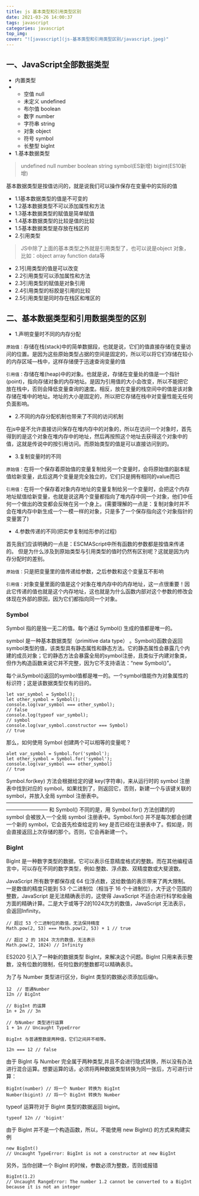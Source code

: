 ```yaml
---
title: js 基本类型和引用类型区别
date: 2021-03-26 14:00:37
tags: javascript
categories: javascript
top_img:
cover: "![javascript](js-基本类型和引用类型区别/javascript.jpeg)"
---
```


## 一、JavaScript全部数据类型

- 内置类型
- - 空值 null
  - 未定义 undefined
  - 布尔值 boolean
  - 数字 number
  - 字符串 string
  - 对象 object
  - 符号 symbol
  - 长整型 bigInt
- 1.基本数据类型

> undefined null number boolean string symbol(ES新增) bigint(ES10新增)

基本数据类型是按值访问的，就是说我们可以操作保存在变量中的实际的值

- 1.1基本数据类型的值是不可变的
- 1.2基本数据类型不可以添加属性和方法
- 1.3基本数据类型的赋值是简单赋值
- 1.4基本数据类型的比较是值的比较
- 1.5基本数据类型是存放在栈区的
- 2.引用类型

> JS中除了上面的基本类型之外就是引用类型了，也可以说是object 对象，比如：object array function data等

- 2.1引用类型的值是可以改变
- 2.2引用类型可以添加属性和方法
- 2.3引用类型的赋值是对象引用
- 2.4引用类型的标胶是引用的比较
- 2.5引用类型是同时存在栈区和堆区的

## 二、基本数据类型和引用数据类型的区别

- 1.声明变量时不同的内存分配

`原始值：`存储在栈(stack)中的简单数据段，也就是说，它们的值直接存储在变量访问的位置。是因为这些原始类型占据的空间是固定的，所以可以将它们存储在较小的内存区域—栈中，这样存储便于迅速查询变量的值

`引用值：`存储在堆(heap)中的对象。也就是说，存储在变量处的值是一个指针(point)，指向存储对象的内存地址。是因为引用值的大小会改变，所以不能把它放在栈中，否则会降低变量查询的速度。相反，放在变量的栈空间中的值是该对象存储在堆中的地址。地址的大小是固定的，所以把它存储在栈中对变量性能无任何负面影响。

- 2.不同的内存分配机制也带来了不同的访问机制

在js中是不允许直接访问保存在堆内存中的对象的，所以在访问一个对象时，首先得到的是这个对象在堆内存中的地址，然后再按照这个地址去获得这个对象中的值，这就是传说中的按引用访问。而原始类型的值是可以直接访问到的。

- 3.复制变量时的不同

`原始值：`在将一个保存着原始值的变量复制给另一个变量时，会将原始值的副本赋值给新变量，此后这两个变量是完全独立的，它们只是拥有相同的value而已

`引用值：`在将一个保存着对象内存地址的变量复制给另一个变量时，会把这个内存地址赋值给新变量，也就是说这两个变量都指向了堆内存中同一个对象，他们中任何一个做出的改变都会反映在另一个身上。(需要理解的一点是：复制对象时并不会在堆内存中新生成一个一模一样的对象，只是多了一个保存指向这个对象指针的变量罢了)

- 4.参数传递的不同(把实参复制给形参的过程)

首先我们应该明确的一点是：ESCMAScript中所有函数的参数都是按值来传递的。 但是为什么涉及到原始类型与引用类型的值时仍然有区别呢？这就是因为内存分配时的差别。

`原始值：`只是把变量里的值传递给参数，之后参数和这个变量互不影响

`引用值：`对象变量里面的值是这个对象在堆内存中的内存地址，这一点很重要！因此它传递的值也就是这个内存地址，这也就是为什么函数内部对这个参数的修改会体现在外部的原因，因为它们都指向同一个对象。

### Symbol

Symbol 指的是独一无二的值。每个通过 Symbol() 生成的值都是唯一的。

symbol 是一种基本数据类型（primitive data type） 。Symbol()函数会返回symbol类型的值，该类型具有静态属性和静态方法。它的静态属性会暴露几个内建的成员对象；它的静态方法会暴露全局的symbol注册，且类似于内建对象类，但作为构造函数来说它并不完整，因为它不支持语法：“new Symbol()”。

每个从Symbol()返回的symbol值都是唯一的。一个symbol值能作为对象属性的标识符；这是该数据类型仅有的目的。

```
let var_symbol = Symbol();
let other_symbol = Symbol();
console.log(var_symbol === other_symbol);
// false
console.log(typeof var_symbol);
// symbol
console.log(var_symbol.constructor === Symbol)
// true
```

那么，如何使用 Symbol 创建两个可以相等的变量呢？

```
alet var_symbol = Symbol.for('symbol');
let other_symbol = Symbol.for('symbol');
console.log(var_symbol === other_symbol)
// true
```

Symbol.for(key) 方法会根据给定的键 key(字符串)，来从运行时的 symbol 注册表中找到对应的 symbol，如果找到了，则返回它，否则，新建一个与该键关联的 symbol，并放入全局 symbol 注册表中。
————————————————————————————————————————————
和 Symbol() 不同的是，用 Symbol.for() 方法创建的的 symbol 会被放入一个全局 symbol 注册表中。Symbol.for() 并不是每次都会创建一个新的 symbol，它会首先检查给定的 key 是否已经在注册表中了。假如是，则会直接返回上次存储的那个。否则，它会再新建一个。

### BigInt

BigInt 是一种数字类型的数据，它可以表示任意精度格式的整数。而在其他编程语言中，可以存在不同的数字类型，例如:整数、浮点数、双精度数或大斐波数。

JavaScript 所有数字都保存成 64 位浮点数，这给数值的表示带来了两大限制。一是数值的精度只能到 53 个二进制位（相当于 16 个十进制位），大于这个范围的整数，JavaScript 是无法精确表示的，这使得 JavaScript 不适合进行科学和金融方面的精确计算。二是大于或等于2的1024次方的数值，JavaScript 无法表示，会返回Infinity。

```
// 超过 53 个二进制位的数值，无法保持精度
Math.pow(2, 53) === Math.pow(2, 53) + 1 // true

// 超过 2 的 1024 次方的数值，无法表示
Math.pow(2, 1024) // Infinity
```

ES2020 引入了一种新的数据类型 BigInt，来解决这个问题。BigInt 只用来表示整数，没有位数的限制，任何位数的整数都可以精确表示。

为了与 Number 类型进行区分，BigInt 类型的数据必须添加后缀n。

```
12 	// 普通Number
12n // BigInt

// BigInt 的运算
1n + 2n // 3n

// 与Number 类型进行运算
1 + 1n // Uncaught TypeError

BigInt 与普通整数是两种值，它们之间并不相等。

12n === 12 // false
```

由于 BigInt 与 Number 完全属于两种类型,并且不会进行隐式转换，所以没有办法进行混合运算。想要运算的话，必须将两种数据类型转换为同一张后，方可进行计算：

```
BigInt(number) // 将一个 Number 转换为 BigInt
Number(bigint) // 将一个 BigInt 转换为 Number
```

typeof 运算符对于 BigInt 类型的数据返回 bigint。

```
typeof 12n // 'bigint'
```

由于 BigInt 并不是一个构造函数，所以，不能使用 new BigInt() 的方式来构建实例

```
new BigInt() 
// Uncaught TypeError: BigInt is not a constructor at new BigInt
```

另外，当你创建一个 BigInt 的时候，参数必须为整数，否则或报错

```
BigInt(1.2) 
// Uncaught RangeError: The number 1.2 cannot be converted to a BigInt because it is not an integer
```
